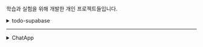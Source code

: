 학습과 실험을 위해 개발한 개인 프로젝트들입니다.
<details>
    <summary>todo-supabase</summary>

  <div align='center'>
    <img src="https://img.shields.io/badge/React-61DAFB?style=for-the-badge&logo=React&logoColor=white">
    <img src="https://img.shields.io/badge/ReactRouter-CA4245?style=for-the-badge&logo=ReactRouter&logoColor=white">
    <img src="https://img.shields.io/badge/Tailwind CSS-06B6D4?style=for-the-badge&logo=TailwindCSS&logoColor=white">
    <img src="https://img.shields.io/badge/Supabase-3FCF8E?style=for-the-badge&logo=Supabase&logoColor=white">

#### Supabase를 사용해보고자 만든 ToDo 애플리케이션입니다. 
    
#### Supabase의 데이터베이스와 사용자 인증 기능을 활용해 간단한 ToDo 리스트를 구현했습니다.
  </div>

  

  <details>
    <summary>09/07 (Supabase 사용)</summary>
  
  <img src="https://github.com/user-attachments/assets/03c10f74-ddde-4ce2-8a5b-2b406344f951" width='700' />
  <img src="https://github.com/user-attachments/assets/2c43d542-f2e1-4bf3-8b17-582e96a0fa20" width='700' />
  <img src="https://github.com/user-attachments/assets/d8687ed6-e2f6-436c-a27f-b2585f03009c" width='700' />
  </details>


  <details>
    <summary>09/12 (OpenWeather API 사용, Medai Query) </summary>

  <img src="https://github.com/user-attachments/assets/683d3a47-5f5c-4179-94d8-e605e406adc8" width='700' />

  <img src="https://github.com/user-attachments/assets/ed4920f4-1863-4be5-ae8f-54d0a64d7913" heigth='600' />
  </details>

  <details>
    <summary>09/14 (Tailwind CSS)</summary>

  <img src="https://github.com/user-attachments/assets/73ee8162-9ab8-4240-8851-ef6b6bcef605" width='700' />

  </details>
</details>

---

<details>
  <summary>ChatApp</summary>

 <div align='center'>
      
<img src="https://img.shields.io/badge/Socket-010101?style=for-the-badge&logo=Socket.io&logoColor=white">

 </div>
    
<img src="https://github.com/user-attachments/assets/2c0942ef-8a60-4ac4-9a37-7dcfb38d6a1d" heigth='600' />

[https://github.com/user-attachments/assets/4c414a91-7a9f-4a36-bf33-e07521a334c3](https://github.com/user-attachments/assets/30a5e068-b9e5-4467-bac7-d5b5b82ed0c6
)
</details>
